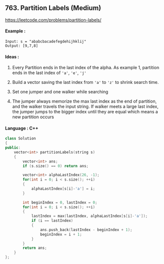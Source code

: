 ## **763. Partition Labels (Medium)** 

https://leetcode.com/problems/partition-labels/



#### Example :

```
Input: s = "ababcbacadefegdehijhklij"
Output: [9,7,8]
```



#### Ideas : 

1. Every Partition ends in the last index of the alpha. As example 1, partition ends in the last index of  `'a'`, `'e'`, `'j'`

2. Build a vector saving the last index from `'a'` to `'z'` to shrink search time.

3. Set one jumper and one walker while searching

4. The jumper always memorize the max last index as the end of partition, and the walker travels the input string. If walker meets a large last index, the jumper jumps to the bigger index until they are equal which means a new partition occurs



#### Language : C++

```C++
class Solution 
{
public:
    vector<int> partitionLabels(string s) 
    {
        vector<int> ans;
        if (s.size() == 0) return ans;
        
        vector<int> alphaLastIndex(26, -1);
        for(int i = 0; i < s.size(); ++i)
        {
            alphaLastIndex[s[i]-'a'] = i;
        }
        
        int beginIndex = 0, lastIndex = 0;
        for(int i = 0; i < s.size(); ++i)
        {
            lastIndex = max(lastIndex, alphaLastIndex[s[i]-'a']);
            if (i == lastIndex)
            {
                ans.push_back(lastIndex - beginIndex + 1);
                beginIndex = i + 1;
            }
        }
        return ans;
    }
};
```

